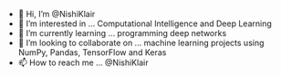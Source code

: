 - 👋 Hi, I’m @NishiKlair
- 👀 I’m interested in ... Computational Intelligence and Deep Learning
- 🌱 I’m currently learning ... programming deep networks
- 💞️ I’m looking to collaborate on ... machine learning projects using NumPy, Pandas, TensorFlow and Keras
- 📫 How to reach me ... @NishiKlair

<!---
NishiKlair/NishiKlair is a ✨ special ✨ repository because its `README.md` (this file) appears on your GitHub profile.
You can click the Preview link to take a look at your changes.
--->
